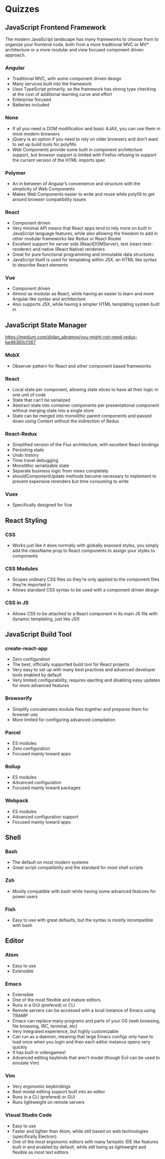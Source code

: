 # Quizzes

## JavaScript Frontend Framework

The modern JavaScript landscape has many frameworks to choose from to organize your frontend code, both from a more traditional MVC or MV\* architecture or a more modular and view focused component driven approach.

### Angular

* Traditional MVC, with some component driven design
* Many services built into the framework
* Uses TypeScript primarily, so the framework has strong type checking at the cost of additional learning curve and effort
* Enterprise focused
* Batteries included

### None

* If all you need is DOM modification and basic AJAX, you can use them in most modern browsers
* jQuery is an option if you need to rely on older browsers and don’t want to set up build tools for polyfills
* Web Components provide some built in component architecture support, but browser support is limited with Firefox refusing to support the current version of the HTML imports spec

### Polymer

* An in between of Angular’s convenience and structure with the simplicity of Web Components
* Makes Web Components easier to write and reuse while polyfill to get around browser compatibility issues

### React

* Component driven
* Very minimal API means that React apps tend to rely more on built in JavaScript language features, while also allowing the freedom to add in other modular frameworks like Redux or React Router
* Excellent support for server side (ReactDOMServer), test (react-test-renderer) and native (React Native) renderers
* Great for pure functional programming and immutable data structures
* JavaScript itself is used for templating within JSX, an HTML like syntax to describe React elements

### Vue

* Component driven
* Almost as modular as React, while having an easier to learn and more Angular like syntax and architecture
* Also supports JSX, while having a simpler HTML templating system built in

## JavaScript State Manager

https://medium.com/@dan_abramov/you-might-not-need-redux-be46360cf367

### MobX

* Observer pattern for React and other component based frameworks

### React

* Local state per component, allowing state slices to have all their logic in one unit of code
* State that can’t be serialized
* Abstract state into container components per presentational component without merging state into a single store
* State can be merged into monolithic parent components and passed down using Context without the indirection of Redux

### React-Redux

* Simplified version of the Flux architecture, with excellent React bindings
* Persisting state
* Undo history
* Time travel debugging
* Monolithic serializable state
* Separate business logic from views completely
* shouldComponentUpdate methods become necessary to implement to prevent expensive rerenders but time consuming to write

### Vuex

* Specifically designed for Vue

## React Styling

### CSS

* Works just like it does normally with globally exposed styles, you simply add the className prop to React components to assign your styles to components

### CSS Modules

* Scopes ordinary CSS files so they’re only applied to the component files they’re imported in
* Allows standard CSS syntax to be used with a component driven design

### CSS in JS

* Allows CSS to be attached to a React component in its main JS file with dynamic templating, just like JSX

## JavaScript Build Tool

### create-react-app

* Zero configuration
* The best, officially supported build tool for React projects
* Very easy to set up with many best practices and advanced developer tools enabled by default
* Very limited configurability, requires ejecting and disabling easy updates for more advanced features

### Browserify

* Simplify concatenates module files together and prepares them for browser use
* More limited for configuring advanced compilation

### Parcel

* ES modules
* Zero configuration
* Focused mainly toward apps

### Rollup

* ES modules
* Advanced configuration
* Focused mainly toward packages

### Webpack

* ES modules
* Advanced configuration support
* Focused mainly toward apps

## Shell

### Bash

* The default on most modern systems
* Great script compatibility and the standard for most shell scripts

### Zsh

* Mostly compatible with bash while having some advanced features for power users

### Fish

* Easy to use with great defaults, but the syntax is mostly incompatible with bash

## Editor

### Atom

* Easy to use
* Extensible

### Emacs

* Extensible
* One of the most flexible and mature editors
* Runs in a GUI (prefered) or CLI
* Remote servers can be accessed with a local instance of Emacs using TRAMP
* Emacs can replace many programs and parts of your OS (web browsing, file browsing, IRC, terminal, etc)
* Very integrated experience, but highly customizable
* Can run as a daemon, meaning that large Emacs configs only have to load once when you login and then each editor instance opens very quickly
* It has built in videogames!
* Advanced editing keybinds that aren’t modal (though Evil can be used to emulate Vim)

### Vim

* Very ergonomic keybindings
* Best modal editing support built into an editor
* Runs in a CLI (prefered) or GUI
* Runs lightweight on remote servers

### Visual Studio Code

* Easy to use
* Faster and lighter than Atom, while still based on web technologies (specifically Electron)
* One of the most ergonomic editors with many fantastic IDE like features built in and enabled by default, while still being as lightweight and flexible as most text editors
